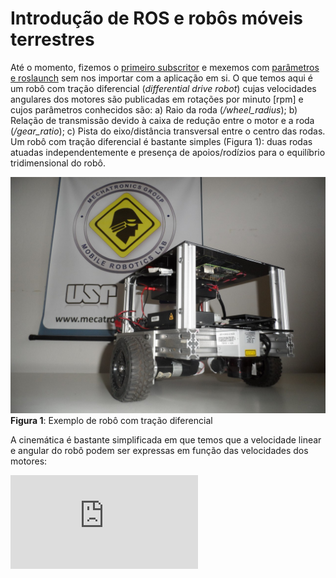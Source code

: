 # Introdução de ROS e robôs móveis terrestres

Até o momento, fizemos o [primeiro subscritor](https://github.com/akihirohh/gmr_intro) e mexemos com [parâmetros e roslaunch](https://github.com/akihirohh/gmr_intro_1) sem nos importar com a aplicação em si. O que temos aqui é um robô com tração diferencial (*differential drive robot*) cujas velocidades angulares dos motores são publicadas em rotações por minuto [rpm] e cujos parâmetros conhecidos são: a) Raio da roda (*/wheel_radius*); b) Relação de transmissão devido à caixa de redução entre o motor e a roda (*/gear_ratio*); c) Pista do eixo/distância transversal entre o centro das rodas. Um robô com tração diferencial é bastante simples (Figura 1): duas rodas atuadas independentemente e presença de apoios/rodízios para o equilíbrio tridimensional do robô.

 ![](figs/labrom_02.jpg)
 **Figura 1**: Exemplo de robô com tração diferencial

 A cinemática é bastante simplificada em que temos que a velocidade linear e angular do robô podem ser expressas em função das velocidades dos motores:

![\Large v_x = \dfrac{v_l + v_r}{2}](https://latex.codecogs.com/gif.latex?%5CLarge%20v_x%20%3D%20%5Cdfrac%7Bv_l%20&plus;%20v_r%7D%7B2%7D)
